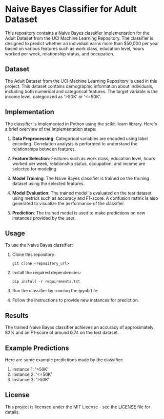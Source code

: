 
# Naive Bayes Classifier for Adult Dataset

This repository contains a Naive Bayes classifier implementation for the Adult Dataset from the UCI Machine Learning Repository. The classifier is designed to predict whether an individual earns more than $50,000 per year based on various features such as work class, education level, hours worked per week, relationship status, and occupation.

## Dataset

The Adult Dataset from the UCI Machine Learning Repository is used in this project. This dataset contains demographic information about individuals, including both numerical and categorical features. The target variable is the income level, categorized as '>50K' or '<=50K'.

## Implementation

The classifier is implemented in Python using the scikit-learn library. Here's a brief overview of the implementation steps:

1. **Data Preprocessing**: Categorical variables are encoded using label encoding. Correlation analysis is performed to understand the relationships between features.

2. **Feature Selection**: Features such as work class, education level, hours worked per week, relationship status, occupation, and income are selected for modeling.

3. **Model Training**: The Naive Bayes classifier is trained on the training dataset using the selected features.

4. **Model Evaluation**: The trained model is evaluated on the test dataset using metrics such as accuracy and F1-score. A confusion matrix is also generated to visualize the performance of the classifier.

5. **Prediction**: The trained model is used to make predictions on new instances provided by the user.

## Usage

To use the Naive Bayes classifier:

1. Clone this repository:

   ```
   git clone <repository_url>
   ```

2. Install the required dependencies:

   ```
   pip install -r requirements.txt
   ```

3. Run the classifier by running the ipynb file:


4. Follow the instructions to provide new instances for prediction.

## Results

The trained Naive Bayes classifier achieves an accuracy of approximately 82% and an F1-score of around 0.74 on the test dataset.

## Example Predictions

Here are some example predictions made by the classifier:

1. Instance 1: '>50K'
2. Instance 2: '<=50K'
3. Instance 3: '>50K'

## License

This project is licensed under the MIT License - see the [LICENSE](LICENSE) file for details.
